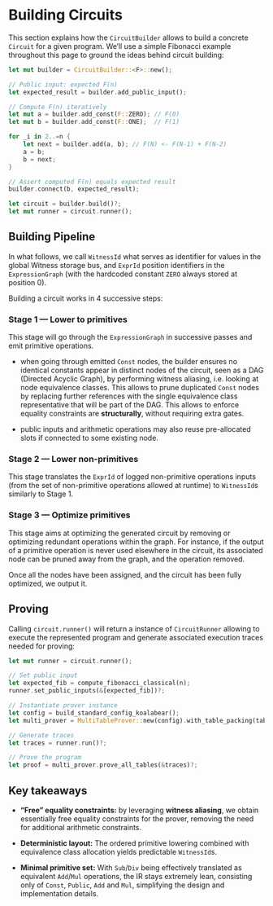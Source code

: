 # Building Circuits

This section explains how the `CircuitBuilder` allows to build a concrete `Circuit` for a given program.
We’ll use a simple Fibonacci example throughout this page to ground the ideas behind circuit building:

```rust
let mut builder = CircuitBuilder::<F>::new();

// Public input: expected F(n)
let expected_result = builder.add_public_input();

// Compute F(n) iteratively
let mut a = builder.add_const(F::ZERO); // F(0)
let mut b = builder.add_const(F::ONE);  // F(1)

for _i in 2..=n {
    let next = builder.add(a, b); // F(N) <- F(N-1) + F(N-2)
    a = b;
    b = next;
}

// Assert computed F(n) equals expected result
builder.connect(b, expected_result);

let circuit = builder.build()?;
let mut runner = circuit.runner();
```


## Building Pipeline

In what follows, we call `WitnessId` what serves as identifier for values in the global Witness storage bus, and
`ExprId` position identifiers in the `ExpressionGraph` (with the hardcoded constant `ZERO` always stored at position 0).

Building a circuit works in 4 successive steps:

### Stage 1 — Lower to primitives

This stage will go through the `ExpressionGraph` in successive passes and emit primitive operations.

  - when going through emitted `Const` nodes, the builder ensures no identical constants appear in distinct nodes of the circuit, seen as a DAG (Directed Acyclic Graph), by performing witness aliasing, i.e. looking at node equivalence classes. This allows to prune duplicated `Const` nodes by replacing further references with the single equivalence class representative that will be part of the DAG. This allows to enforce equality constraints are **structurally**, without requiring extra gates.

  - public inputs and arithmetic operations may also reuse pre-allocated slots if connected to some existing node.

### Stage 2 — Lower non-primitives

This stage translates the `ExprId` of logged non-primitive operations inputs (from the set of non-primitive operations allowed at runtime) to `WitnessId`s similarly to Stage 1.

### Stage 3 — Optimize primitives

This stage aims at optimizing the generated circuit by removing or optimizing redundant operations within the graph.
For instance, if the output of a primitive operation is never used elsewhere in the circuit, its associated node can
be pruned away from the graph, and the operation removed.

Once all the nodes have been assigned, and the circuit has been fully optimized, we output it.

## Proving

Calling `circuit.runner()` will return a instance of `CircuitRunner` allowing to execute the
represented program and generate associated execution traces needed for proving:

```rust
let mut runner = circuit.runner();

// Set public input
let expected_fib = compute_fibonacci_classical(n);
runner.set_public_inputs(&[expected_fib])?;

// Instantiate prover instance
let config = build_standard_config_koalabear();
let multi_prover = MultiTableProver::new(config).with_table_packing(table_packing);

// Generate traces
let traces = runner.run()?;

// Prove the program
let proof = multi_prover.prove_all_tables(&traces)?;
```

## Key takeaways

* **“Free” equality constraints:** by leveraging **witness aliasing**, we obtain essentially free equality constraints for the prover, removing the need for additional arithmetic constraints.

* **Deterministic layout:** The ordered primitive lowering combined with equivalence class allocation yields predictable `WitnessId`s.

* **Minimal primitive set:** With `Sub`/`Div` being effectively translated as equivalent `Add`/`Mul` operations, the IR stays extremely lean, consisting only of `Const`, `Public`, `Add` and `Mul`, simplifying the design and implementation details.
